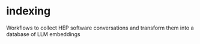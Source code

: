# indexing
Workflows to collect HEP software conversations and transform them into a database of LLM embeddings

